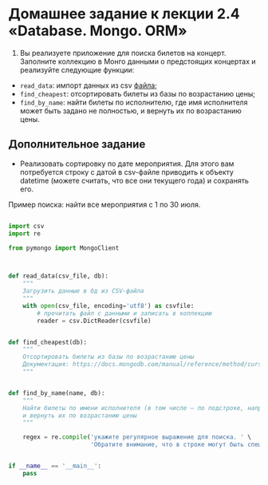 # Домашнее задание к лекции 2.4 «Database. Mongo. ORM»

1. Вы реализуете приложение для поиска билетов на концерт. Заполните коллекцию в Монго данными о предстоящих концертах и реализуйте следующие функции:

- `read_data`: импорт данных из csv [файла](https://github.com/netology-code/py-homework-advanced/blob/master/2.4.DB.Mongo.ORM/artists.csv);
- `find_cheapest`: отсортировать билеты из базы по возрастанию цены;
- `find_by_name`: найти билеты по исполнителю, где имя исполнителя может быть задано не полностью, и вернуть их по возрастанию цены.


## Дополнительное задание

- Реализовать сортировку по дате мероприятия. Для этого вам потребуется строку с датой в csv-файле приводить к объекту datetime (можете считать, что все они текущего года) и сохранять его.

Пример поиска: найти все мероприятия с 1 по 30 июля.

```python

import csv
import re

from pymongo import MongoClient



def read_data(csv_file, db):
    """
    Загрузить данные в бд из CSV-файла
    """
    with open(csv_file, encoding='utf8') as csvfile:
        # прочитать файл с данными и записать в коллекцию
        reader = csv.DictReader(csvfile)


def find_cheapest(db):
    """
    Отсортировать билеты из базы по возрастанию цены
    Документация: https://docs.mongodb.com/manual/reference/method/cursor.sort/
    """


def find_by_name(name, db):
    """
    Найти билеты по имени исполнителя (в том числе – по подстроке, например "Seconds to"),
    и вернуть их по возрастанию цены
    """

    regex = re.compile('укажите регулярное выражение для поиска. ' \
                       'Обратите внимание, что в строке могут быть специальные символы, их нужно экранировать')


if __name__ == '__main__':
    pass
```

